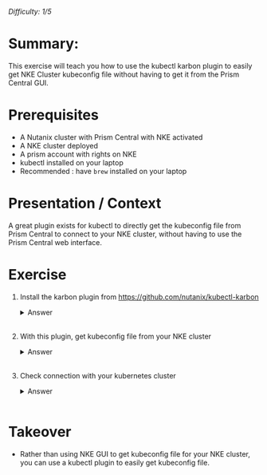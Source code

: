_Difficulty: 1/5_

# Summary:

This exercise will teach you how to use the kubectl karbon plugin to easily get NKE Cluster kubeconfig file without having to get it from the Prism Central GUI.

# Prerequisites

- A Nutanix cluster with Prism Central with NKE activated
- A NKE cluster deployed
- A prism account with rights on NKE
- kubectl installed on your laptop
- Recommended : have `brew` installed on your laptop

# Presentation / Context

A great plugin exists for kubectl to directly get the kubeconfig file from Prism Central to connect to your NKE cluster, without having to use the Prism Central web interface.

# Exercise

1. Install the karbon plugin from https://github.com/nutanix/kubectl-karbon
   <details>
   <summary>Answer</summary>

   > 1. Look at the installation options on the github repo, and choose the preferred one
   > 1. Install the plugin. For example `brew install nutanix/tap/kubectl-karbon`

   </details><br>

1. With this plugin, get kubeconfig file from your NKE cluster
   <details>
   <summary>Answer</summary>

   > 1. Execute command `kubectl karbon login --server <Prism Central IP or FQDN> --user <your user>`
   >
   >    Note: you can also use
   >
   >    - `--insecure` if your PC does not have valid certificate
   >    - `--force` if you already have an old kubeconfig file
   >    - `--kubie` to use kubeconfig file with [kubie](https://github.com/sbstp/kubie)
   >
   > 1. Enter your password when prompted
   > 1. Select your cluster name with arrows up and down
   >
   >    Note: you can also enter some characters to filter cluster list
   >
   > 1. Validate with 'Enter' key
   > 1. Your kubeconfig file is now downloaded and applied (for this session shell only)

   </details><br>

1. Check connection with your kubernetes cluster
   <details>
   <summary>Answer</summary>

   > 1. Launch any kubectl command. For example : `kubectl cluster-info`
   > 1. If you get an answer, your are good !

   </details><br>

# Takeover

- Rather than using NKE GUI to get kubeconfig file for your NKE cluster, you can use a kubectl plugin to easily get kubeconfig file.
